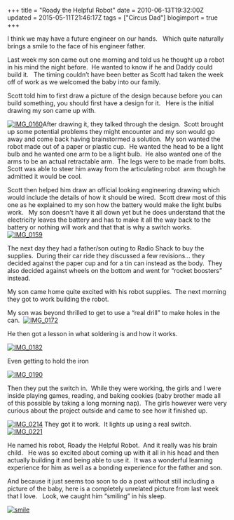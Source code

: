 +++
title = "Roady the Helpful Robot"
date = 2010-06-13T19:32:00Z
updated = 2015-05-11T21:46:17Z
tags = ["Circus Dad"]
blogimport = true 
+++

I think we may have a future engineer on our hands.&#160;&#160; Which quite naturally brings a smile to the face of his engineer father.&#160; 

Last week my son came out one morning and told us he thought up a robot in his mind the night before.&#160; He wanted to know if he and Daddy could build it.&#160;&#160; The timing couldn’t have been better as Scott had taken the week off of work as we welcomed the baby into our family. 

Scott told him to first draw a picture of the design because before you can build something, you should first have a design for it.&#160;&#160; Here is the initial drawing my son came up with.

[![IMG_0160](https://latc.s3.amazonaws.com/wp-content/uploads/2010/06/IMG_0160.jpg "IMG_0160")](https://latc.s3.amazonaws.com/wp-content/uploads/2010/06/IMG_0160.jpg)After drawing it, they talked through the design.&#160; Scott brought up some potential problems they might encounter and my son would go away and come back having brainstormed a solution.&#160; My son wanted the robot made out of a paper or plastic cup.&#160; He wanted the head to be a light bulb and he wanted one arm to be a light bulb.&#160; He also wanted one of the arms to be an actual retractable arm.&#160; The legs were to be made from bolts.&#160; Scott was able to steer him away from the articulating robot&#160; arm though he admitted it would be cool. 

Scott then helped him draw an official looking engineering drawing which would include the details of how it should be wired.&#160; Scott drew most of this one as he explained to my son how the battery would make the light bulbs work.&#160;&#160; My son doesn't have it all down yet but he does understand that the electricity leaves the battery and has to make it all the way back to the battery or nothing will work and that that is why a switch works. 
 [![IMG_0159](https://latc.s3.amazonaws.com/wp-content/uploads/2010/06/IMG_0159.jpg "IMG_0159")](https://latc.s3.amazonaws.com/wp-content/uploads/2010/06/IMG_0159.jpg)   

The next day they had a father/son outing to Radio Shack to buy the supplies.&#160; During their car ride they discussed a few revisions… they decided against the paper cup and for a tin can instead as the body.&#160; They also decided against wheels on the bottom and went for “rocket boosters” instead.&#160; 

My son came home quite excited with his robot supplies.&#160; The next morning they got to work building the robot.&#160; 

My son was beyond thrilled to get to use a “real drill” to make holes in the can.&#160; 
 [![IMG_0172](https://latc.s3.amazonaws.com/wp-content/uploads/2010/06/IMG_0172.jpg "IMG_0172")](https://latc.s3.amazonaws.com/wp-content/uploads/2010/06/IMG_0172.jpg)   

He then got a lesson in what soldering is and how it works.&#160; 

[![IMG_0182](https://latc.s3.amazonaws.com/wp-content/uploads/2010/06/IMG_0182.jpg "IMG_0182")](https://latc.s3.amazonaws.com/wp-content/uploads/2010/06/IMG_0182.jpg)

Even getting to hold the iron

[![IMG_0190](https://latc.s3.amazonaws.com/wp-content/uploads/2010/06/IMG_0190.jpg "IMG_0190")](https://latc.s3.amazonaws.com/wp-content/uploads/2010/06/IMG_0190.jpg)

Then they put the switch in.&#160; While they were working, the girls and I were inside playing games, reading, and baking cookies (baby brother made all of this possible by taking a long morning nap).&#160; The girls however were very curious about the project outside and came to see how it finished up.

[![IMG_0214](https://latc.s3.amazonaws.com/wp-content/uploads/2010/06/IMG_0214.jpg "IMG_0214")](https://latc.s3.amazonaws.com/wp-content/uploads/2010/06/IMG_0214.jpg) They got it to work.&#160; It lights up using a real switch.&#160; [![IMG_0221](https://latc.s3.amazonaws.com/wp-content/uploads/2010/06/IMG_0221.jpg "IMG_0221")](https://latc.s3.amazonaws.com/wp-content/uploads/2010/06/IMG_0221.jpg)

He named his robot, Roady the Helpful Robot.&#160; And it really was his brain child.&#160;&#160; He was so excited about coming up with it all in his head and then actually building it and being able to use it.&#160; It was a wonderful learning experience for him as well as a bonding experience for the father and son.&#160; 

And because it just seems too soon to do a post without still including a picture of the baby, here is a completely unrelated picture from last week that I love.&#160;&#160; Look, we caught him “smiling” in his sleep. 

 [![smile](https://latc.s3.amazonaws.com/wp-content/uploads/2010/06/smile.jpg "smile")](https://latc.s3.amazonaws.com/wp-content/uploads/2010/06/smile.jpg)

